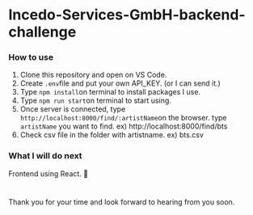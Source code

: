 # Incedo-Services-GmbH-backend-challenge

### How to use
1. Clone this repository and open on VS Code.
2. Create `.env`file and put your own API_KEY. (or I can send it.)
3. Type `npm install`on terminal to install packages I use.
4. Type `npm run start`on terminal to start using.
5. Once server is connected, type `http://localhost:8000/find/:artistName`on the browser.
    type `artistName` you want to find. ex) http://localhost:8000/find/bts
6. Check csv file in the folder with artistname. ex) bts.csv

### What I will do next
Frontend using React. 🤞

# 
Thank you for your time and look forward to hearing from you soon.  
